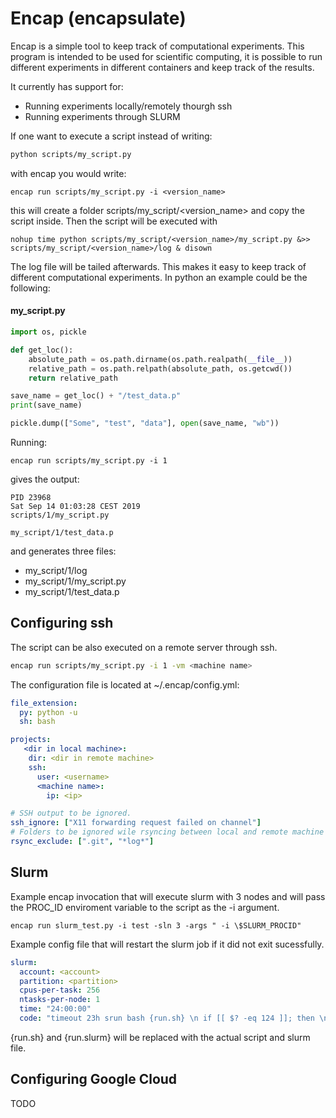 # Encap (encapsulate)
Encap is a simple tool to keep track of computational experiments.
This program is intended to be used for scientific computing, it is possible to run different experiments in different containers and keep track of the results.

It currently has support for:
* Running experiments locally/remotely thourgh ssh
* Running experiments through SLURM

If one want to execute a script instead of writing:
```bash
python scripts/my_script.py
```
with encap you would write:
```
encap run scripts/my_script.py -i <version_name>
```
this will create a folder scripts/my_script/<version_name> and copy the script inside.
Then the script will be executed with
```
nohup time python scripts/my_script/<version_name>/my_script.py &>> scripts/my_script/<version_name>/log & disown
```
The log file will be tailed afterwards. This makes it easy to keep track of different computational experiments. In python an example could be the following:

#### my_script.py
```python
import os, pickle

def get_loc():
    absolute_path = os.path.dirname(os.path.realpath(__file__))
    relative_path = os.path.relpath(absolute_path, os.getcwd())
    return relative_path

save_name = get_loc() + "/test_data.p"
print(save_name)

pickle.dump(["Some", "test", "data"], open(save_name, "wb"))
```
Running:
```
encap run scripts/my_script.py -i 1
```

gives the output:
```
PID 23968
Sat Sep 14 01:03:28 CEST 2019
scripts/1/my_script.py   

my_script/1/test_data.p
```
and generates three files:
* my_script/1/log
* my_script/1/my_script.py
* my_script/1/test_data.p

## Configuring ssh
The script can be also executed on a remote server through ssh.

```bash
encap run scripts/my_script.py -i 1 -vm <machine name>
```
The configuration file is located at ~/.encap/config.yml:
```yml
file_extension:
  py: python -u
  sh: bash

projects:
   <dir in local machine>:
    dir: <dir in remote machine>
    ssh:
      user: <username>
      <machine name>:
        ip: <ip>

# SSH output to be ignored.
ssh_ignore: ["X11 forwarding request failed on channel"]
# Folders to be ignored wile rsyncing between local and remote machine
rsync_exclude: [".git", "*log*"]
```

## Slurm
Example encap invocation that will execute slurm with 3 nodes and will pass the PROC_ID enviroment variable to the script as the -i argument.
```
encap run slurm_test.py -i test -sln 3 -args " -i \$SLURM_PROCID"
```

Example config file that will restart the slurm job if it did not exit sucessfully.
```yml
slurm:
  account: <account>
  partition: <partition>
  cpus-per-task: 256
  ntasks-per-node: 1
  time: "24:00:00"
  code: "timeout 23h srun bash {run.sh} \n if [[ $? -eq 124 ]]; then \n sbatch {run.slurm} \n fi"
```

{run.sh} and {run.slurm} will be replaced with the actual script and slurm file.

## Configuring Google Cloud
TODO
